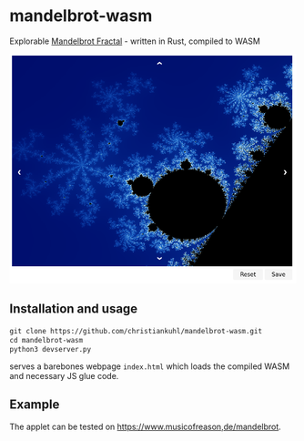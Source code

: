 # mandelbrot-wasm
Explorable [Mandelbrot Fractal](https://en.wikipedia.org/wiki/Mandelbrot_set) - written in Rust, compiled to WASM

![mandelbrot-rs](https://github.com/christiankuhl/mandelbrot-wasm/raw/master/screenshot.png "mandelbrot-wasm")

## Installation and usage

```
git clone https://github.com/christiankuhl/mandelbrot-wasm.git
cd mandelbrot-wasm
python3 devserver.py
```
serves a barebones webpage `index.html` which loads the compiled WASM and necessary JS glue code.

## Example
The applet can be tested on https://www.musicofreason,de/mandelbrot.
